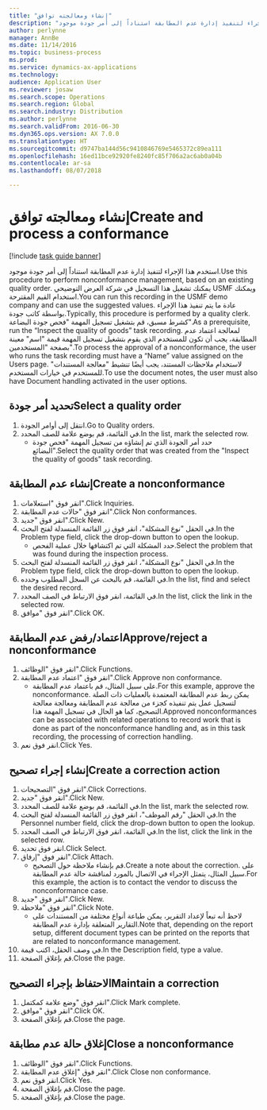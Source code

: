 ```yaml
---
title: "إنشاء ومعالجته توافق"
description: "استخدم هذا الإجراء لتنفيذ إدارة عدم المطابقة استناداً إلى أمر جودة موجود."
author: perlynne
manager: AnnBe
ms.date: 11/14/2016
ms.topic: business-process
ms.prod: 
ms.service: dynamics-ax-applications
ms.technology: 
audience: Application User
ms.reviewer: josaw
ms.search.scope: Operations
ms.search.region: Global
ms.search.industry: Distribution
ms.author: perlynne
ms.search.validFrom: 2016-06-30
ms.dyn365.ops.version: AX 7.0.0
ms.translationtype: HT
ms.sourcegitcommit: d9747ba144d56c9410846769e5465372c89ea111
ms.openlocfilehash: 16ed11bce92920fe8240fc85f706a2ac6ab0a04b
ms.contentlocale: ar-sa
ms.lasthandoff: 08/07/2018

---
```

# <a name="create-and-process-a-conformance"></a><span data-ttu-id="3fb76-103">إنشاء ومعالجته توافق</span><span class="sxs-lookup"><span data-stu-id="3fb76-103">Create and process a conformance</span></span>

[!include [task guide banner](../../includes/task-guide-banner.md)]

<span data-ttu-id="3fb76-104">استخدم هذا الإجراء لتنفيذ إدارة عدم المطابقة استناداً إلى أمر جودة موجود.</span><span class="sxs-lookup"><span data-stu-id="3fb76-104">Use this procedure to perform nonconformance management, based on an existing quality order.</span></span> <span data-ttu-id="3fb76-105">يمكنك تشغيل هذا التسجيل في شركة العرض التوضيحي USMF ويمكنك استخدام القيم المقترحة.</span><span class="sxs-lookup"><span data-stu-id="3fb76-105">You can run this recording in the USMF demo company and can use the suggested values.</span></span> <span data-ttu-id="3fb76-106">عادة ما يتم تنفيذ هذا الإجراء بواسطة كاتب جودة.</span><span class="sxs-lookup"><span data-stu-id="3fb76-106">Typically, this procedure is performed by a quality clerk.</span></span>  <span data-ttu-id="3fb76-107">كشرط مسبق، قم بتشغيل تسجيل المهمة "فحص جودة البضاعة".</span><span class="sxs-lookup"><span data-stu-id="3fb76-107">As a prerequisite, run the “Inspect the quality of goods” task recording.</span></span> <span data-ttu-id="3fb76-108">لمعالجة اعتماد عدم المطابقة، يجب أن تكون للمستخدم الذي يقوم بتشغيل تسجيل المهمة قيمة "اسم" معينة بصفحة "المستخدمين".</span><span class="sxs-lookup"><span data-stu-id="3fb76-108">To process the approval of a nonconformance, the user who runs the task recording must have a “Name” value assigned on the Users page.</span></span> <span data-ttu-id="3fb76-109">لاستخدام ملاحظات المستند، يجب أيضًا تنشيط "معالجة المستندات" للمستخدم في خيارات المستخدم.</span><span class="sxs-lookup"><span data-stu-id="3fb76-109">To use the document notes, the user must also have Document handling activated in the user options.</span></span>


## <a name="select-a-quality-order"></a><span data-ttu-id="3fb76-110">تحديد أمر جودة</span><span class="sxs-lookup"><span data-stu-id="3fb76-110">Select a quality order</span></span>
1. <span data-ttu-id="3fb76-111">انتقل إلى أوامر الجودة.</span><span class="sxs-lookup"><span data-stu-id="3fb76-111">Go to Quality orders.</span></span>
2. <span data-ttu-id="3fb76-112">في القائمة، قم بوضع علامة للصف المحدد.</span><span class="sxs-lookup"><span data-stu-id="3fb76-112">In the list, mark the selected row.</span></span>
    * <span data-ttu-id="3fb76-113">حدد أمر الجودة الذي تم إنشاؤه من تسجيل المهمة "فحص جودة البضائع".</span><span class="sxs-lookup"><span data-stu-id="3fb76-113">Select the quality order that was created from the "Inspect the quality of goods" task recording.</span></span>  

## <a name="create-a-nonconformance"></a><span data-ttu-id="3fb76-114">إنشاء عدم المطابقة</span><span class="sxs-lookup"><span data-stu-id="3fb76-114">Create a nonconformance</span></span>
1. <span data-ttu-id="3fb76-115">انقر فوق "استعلامات".</span><span class="sxs-lookup"><span data-stu-id="3fb76-115">Click Inquiries.</span></span>
2. <span data-ttu-id="3fb76-116">انقر فوق "حالات عدم المطابقة".</span><span class="sxs-lookup"><span data-stu-id="3fb76-116">Click Non conformances.</span></span>
3. <span data-ttu-id="3fb76-117">انقر فوق "جديد".</span><span class="sxs-lookup"><span data-stu-id="3fb76-117">Click New.</span></span>
4. <span data-ttu-id="3fb76-118">في الحقل "نوع المشكلة"، انقر فوق زر القائمة المنسدلة لفتح البحث.</span><span class="sxs-lookup"><span data-stu-id="3fb76-118">In the Problem type field, click the drop-down button to open the lookup.</span></span>
    * <span data-ttu-id="3fb76-119">حدد المشكلة التي تم اكتشافها خلال عملية الفحص.</span><span class="sxs-lookup"><span data-stu-id="3fb76-119">Select the problem that was found during the inspection process.</span></span>  
5. <span data-ttu-id="3fb76-120">في الحقل "نوع المشكلة"، انقر فوق زر القائمة المنسدلة لفتح البحث.</span><span class="sxs-lookup"><span data-stu-id="3fb76-120">In the Problem type field, click the drop-down button to open the lookup.</span></span>
6. <span data-ttu-id="3fb76-121">في القائمة، قم بالبحث عن السجل المطلوب وحدده.</span><span class="sxs-lookup"><span data-stu-id="3fb76-121">In the list, find and select the desired record.</span></span>
7. <span data-ttu-id="3fb76-122">في القائمة، انقر فوق الارتباط في الصف المحدد.</span><span class="sxs-lookup"><span data-stu-id="3fb76-122">In the list, click the link in the selected row.</span></span>
8. <span data-ttu-id="3fb76-123">انقر فوق "موافق".</span><span class="sxs-lookup"><span data-stu-id="3fb76-123">Click OK.</span></span>

## <a name="approvereject-a-nonconformance"></a><span data-ttu-id="3fb76-124">اعتماد/رفض عدم المطابقة</span><span class="sxs-lookup"><span data-stu-id="3fb76-124">Approve/reject a nonconformance</span></span>
1. <span data-ttu-id="3fb76-125">انقر فوق "الوظائف".</span><span class="sxs-lookup"><span data-stu-id="3fb76-125">Click Functions.</span></span>
2. <span data-ttu-id="3fb76-126">انقر فوق "اعتماد عدم المطابقة".</span><span class="sxs-lookup"><span data-stu-id="3fb76-126">Click Approve non conformance.</span></span>
    * <span data-ttu-id="3fb76-127">على سبيل المثال، قم باعتماد عدم المطابقة.</span><span class="sxs-lookup"><span data-stu-id="3fb76-127">For this example, approve the nonconformance.</span></span> <span data-ttu-id="3fb76-128">يمكن ربط عدم المطابقة المعتمدة بالعمليات ذات الصلة لتسجيل عمل يتم تنفيذه كجزء من معالجة عدم المطابقة ومعالجة معالجة التصحيح، كما هو الحال في تسجيل المهمة هذا.</span><span class="sxs-lookup"><span data-stu-id="3fb76-128">Approved nonconformances can be associated with related operations to record work that is done as part of the nonconformance handling and, as in this task recording, the processing of correction handling.</span></span>  
3. <span data-ttu-id="3fb76-129">انقر فوق نعم.</span><span class="sxs-lookup"><span data-stu-id="3fb76-129">Click Yes.</span></span>

## <a name="create-a-correction-action"></a><span data-ttu-id="3fb76-130">إنشاء إجراء تصحيح</span><span class="sxs-lookup"><span data-stu-id="3fb76-130">Create a correction action</span></span>
1. <span data-ttu-id="3fb76-131">انقر فوق "التصحيحات".</span><span class="sxs-lookup"><span data-stu-id="3fb76-131">Click Corrections.</span></span>
2. <span data-ttu-id="3fb76-132">انقر فوق "جديد".</span><span class="sxs-lookup"><span data-stu-id="3fb76-132">Click New.</span></span>
3. <span data-ttu-id="3fb76-133">في القائمة، قم بوضع علامة للصف المحدد.</span><span class="sxs-lookup"><span data-stu-id="3fb76-133">In the list, mark the selected row.</span></span>
4. <span data-ttu-id="3fb76-134">في الحقل "رقم الموظف"، انقر فوق زر القائمة المنسدلة لفتح البحث.</span><span class="sxs-lookup"><span data-stu-id="3fb76-134">In the Personnel number field, click the drop-down button to open the lookup.</span></span>
5. <span data-ttu-id="3fb76-135">في القائمة، انقر فوق الارتباط في الصف المحدد.</span><span class="sxs-lookup"><span data-stu-id="3fb76-135">In the list, click the link in the selected row.</span></span>
6. <span data-ttu-id="3fb76-136">انقر فوق تحديد.</span><span class="sxs-lookup"><span data-stu-id="3fb76-136">Click Select.</span></span>
7. <span data-ttu-id="3fb76-137">انقر فوق "إرفاق".</span><span class="sxs-lookup"><span data-stu-id="3fb76-137">Click Attach.</span></span>
    * <span data-ttu-id="3fb76-138">قم بإنشاء ملاحظة حول التصحيح.</span><span class="sxs-lookup"><span data-stu-id="3fb76-138">Create a note about the correction.</span></span> <span data-ttu-id="3fb76-139">على سبيل المثال، يتمثل الإجراء في الاتصال بالمورد لمناقشة حالة عدم المطابقة.</span><span class="sxs-lookup"><span data-stu-id="3fb76-139">For this example, the action is to contact the vendor to discuss the nonconformance case.</span></span>  
8. <span data-ttu-id="3fb76-140">انقر فوق "جديد".</span><span class="sxs-lookup"><span data-stu-id="3fb76-140">Click New.</span></span>
9. <span data-ttu-id="3fb76-141">انقر فوق "ملاحظة".</span><span class="sxs-lookup"><span data-stu-id="3fb76-141">Click Note.</span></span>
    * <span data-ttu-id="3fb76-142">لاحظ أنه تبعاً لإعداد التقرير، يمكن طباعة أنواع مختلفة من المستندات على التقارير المتعلقة بإدارة عدم المطابقة.</span><span class="sxs-lookup"><span data-stu-id="3fb76-142">Note that, depending on the report setup, different document types can be printed on the reports that are related to nonconformance management.</span></span>  
10. <span data-ttu-id="3fb76-143">في وصف الحقل، اكتب قيمة.</span><span class="sxs-lookup"><span data-stu-id="3fb76-143">In the Description field, type a value.</span></span>
11. <span data-ttu-id="3fb76-144">قم بإغلاق الصفحة.</span><span class="sxs-lookup"><span data-stu-id="3fb76-144">Close the page.</span></span>

## <a name="maintain-a-correction"></a><span data-ttu-id="3fb76-145">الاحتفاظ بإجراء التصحيح</span><span class="sxs-lookup"><span data-stu-id="3fb76-145">Maintain a correction</span></span>
1. <span data-ttu-id="3fb76-146">انقر فوق "وضع علامة كمكتمل".</span><span class="sxs-lookup"><span data-stu-id="3fb76-146">Click Mark complete.</span></span>
2. <span data-ttu-id="3fb76-147">انقر فوق "موافق".</span><span class="sxs-lookup"><span data-stu-id="3fb76-147">Click OK.</span></span>
3. <span data-ttu-id="3fb76-148">قم بإغلاق الصفحة.</span><span class="sxs-lookup"><span data-stu-id="3fb76-148">Close the page.</span></span>

## <a name="close-a-nonconformance"></a><span data-ttu-id="3fb76-149">إغلاق حالة عدم مطابقة</span><span class="sxs-lookup"><span data-stu-id="3fb76-149">Close a nonconformance</span></span>
1. <span data-ttu-id="3fb76-150">انقر فوق "الوظائف".</span><span class="sxs-lookup"><span data-stu-id="3fb76-150">Click Functions.</span></span>
2. <span data-ttu-id="3fb76-151">انقر فوق "إغلاق عدم المطابقة".</span><span class="sxs-lookup"><span data-stu-id="3fb76-151">Click Close non conformance.</span></span>
3. <span data-ttu-id="3fb76-152">انقر فوق نعم.</span><span class="sxs-lookup"><span data-stu-id="3fb76-152">Click Yes.</span></span>
4. <span data-ttu-id="3fb76-153">قم بإغلاق الصفحة.</span><span class="sxs-lookup"><span data-stu-id="3fb76-153">Close the page.</span></span>
5. <span data-ttu-id="3fb76-154">قم بإغلاق الصفحة.</span><span class="sxs-lookup"><span data-stu-id="3fb76-154">Close the page.</span></span>

